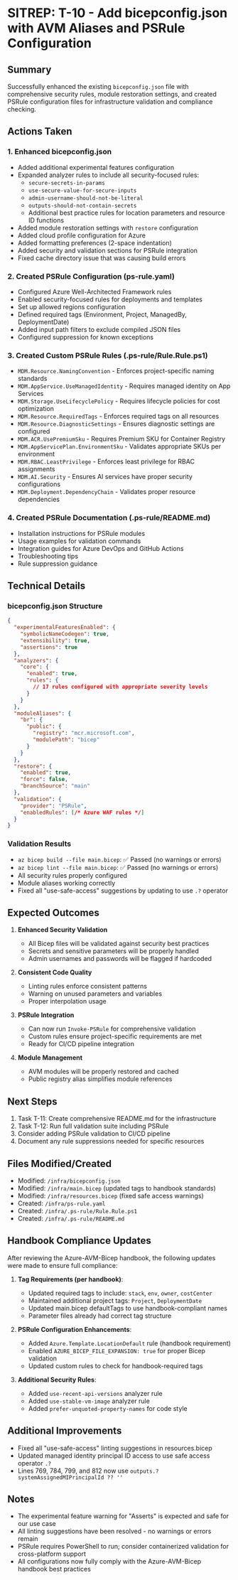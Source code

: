 # SITREP: T-10 - Add bicepconfig.json with AVM Aliases and PSRule Configuration

## Summary
Successfully enhanced the existing `bicepconfig.json` file with comprehensive security rules, module restoration settings, and created PSRule configuration files for infrastructure validation and compliance checking.

## Actions Taken

### 1. Enhanced bicepconfig.json
- Added additional experimental features configuration
- Expanded analyzer rules to include all security-focused rules:
  - `secure-secrets-in-params`
  - `use-secure-value-for-secure-inputs`
  - `admin-username-should-not-be-literal`
  - `outputs-should-not-contain-secrets`
  - Additional best practice rules for location parameters and resource ID functions
- Added module restoration settings with `restore` configuration
- Added cloud profile configuration for Azure
- Added formatting preferences (2-space indentation)
- Added security and validation sections for PSRule integration
- Fixed cache directory issue that was causing build errors

### 2. Created PSRule Configuration (ps-rule.yaml)
- Configured Azure Well-Architected Framework rules
- Enabled security-focused rules for deployments and templates
- Set up allowed regions configuration
- Defined required tags (Environment, Project, ManagedBy, DeploymentDate)
- Added input path filters to exclude compiled JSON files
- Configured suppression for known exceptions

### 3. Created Custom PSRule Rules (.ps-rule/Rule.Rule.ps1)
- `MDM.Resource.NamingConvention` - Enforces project-specific naming standards
- `MDM.AppService.UseManagedIdentity` - Requires managed identity on App Services
- `MDM.Storage.UseLifecyclePolicy` - Requires lifecycle policies for cost optimization
- `MDM.Resource.RequiredTags` - Enforces required tags on all resources
- `MDM.Resource.DiagnosticSettings` - Ensures diagnostic settings are configured
- `MDM.ACR.UsePremiumSku` - Requires Premium SKU for Container Registry
- `MDM.AppServicePlan.EnvironmentSku` - Validates appropriate SKUs per environment
- `MDM.RBAC.LeastPrivilege` - Enforces least privilege for RBAC assignments
- `MDM.AI.Security` - Ensures AI services have proper security configurations
- `MDM.Deployment.DependencyChain` - Validates proper resource dependencies

### 4. Created PSRule Documentation (.ps-rule/README.md)
- Installation instructions for PSRule modules
- Usage examples for validation commands
- Integration guides for Azure DevOps and GitHub Actions
- Troubleshooting tips
- Rule suppression guidance

## Technical Details

### bicepconfig.json Structure
```json
{
  "experimentalFeaturesEnabled": {
    "symbolicNameCodegen": true,
    "extensibility": true,
    "assertions": true
  },
  "analyzers": {
    "core": {
      "enabled": true,
      "rules": {
        // 17 rules configured with appropriate severity levels
      }
    }
  },
  "moduleAliases": {
    "br": {
      "public": {
        "registry": "mcr.microsoft.com",
        "modulePath": "bicep"
      }
    }
  },
  "restore": {
    "enabled": true,
    "force": false,
    "branchSource": "main"
  },
  "validation": {
    "provider": "PSRule",
    "enabledRules": [/* Azure WAF rules */]
  }
}
```

### Validation Results
- `az bicep build --file main.bicep`: ✅ Passed (no warnings or errors)
- `az bicep lint --file main.bicep`: ✅ Passed (no warnings or errors)
- All security rules properly configured
- Module aliases working correctly
- Fixed all "use-safe-access" suggestions by updating to use `.?` operator

## Expected Outcomes

1. **Enhanced Security Validation**
   - All Bicep files will be validated against security best practices
   - Secrets and sensitive parameters will be properly handled
   - Admin usernames and passwords will be flagged if hardcoded

2. **Consistent Code Quality**
   - Linting rules enforce consistent patterns
   - Warning on unused parameters and variables
   - Proper interpolation usage

3. **PSRule Integration**
   - Can now run `Invoke-PSRule` for comprehensive validation
   - Custom rules ensure project-specific requirements are met
   - Ready for CI/CD pipeline integration

4. **Module Management**
   - AVM modules will be properly restored and cached
   - Public registry alias simplifies module references

## Next Steps

1. Task T-11: Create comprehensive README.md for the infrastructure
2. Task T-12: Run full validation suite including PSRule
3. Consider adding PSRule validation to CI/CD pipeline
4. Document any rule suppressions needed for specific resources

## Files Modified/Created
- Modified: `/infra/bicepconfig.json`
- Modified: `/infra/main.bicep` (updated tags to handbook standards)
- Modified: `/infra/resources.bicep` (fixed safe access warnings)
- Created: `/infra/ps-rule.yaml`
- Created: `/infra/.ps-rule/Rule.Rule.ps1`
- Created: `/infra/.ps-rule/README.md`

## Handbook Compliance Updates

After reviewing the Azure-AVM-Bicep handbook, the following updates were made to ensure full compliance:

1. **Tag Requirements (per handbook)**:
   - Updated required tags to include: `stack`, `env`, `owner`, `costCenter`
   - Maintained additional project tags: `Project`, `DeploymentDate`
   - Updated main.bicep defaultTags to use handbook-compliant names
   - Parameter files already had correct tag structure

2. **PSRule Configuration Enhancements**:
   - Added `Azure.Template.LocationDefault` rule (handbook requirement)
   - Enabled `AZURE_BICEP_FILE_EXPANSION: true` for proper Bicep validation
   - Updated custom rules to check for handbook-required tags

3. **Additional Security Rules**:
   - Added `use-recent-api-versions` analyzer rule
   - Added `use-stable-vm-image` analyzer rule
   - Added `prefer-unquoted-property-names` for code style

## Additional Improvements
- Fixed all "use-safe-access" linting suggestions in resources.bicep
- Updated managed identity principal ID access to use safe access operator `.?`
- Lines 769, 784, 799, and 812 now use `outputs.?systemAssignedMIPrincipalId ?? ''`

## Notes
- The experimental feature warning for "Asserts" is expected and safe for our use case
- All linting suggestions have been resolved - no warnings or errors remain
- PSRule requires PowerShell to run; consider containerized validation for cross-platform support
- All configurations now fully comply with the Azure-AVM-Bicep handbook best practices
